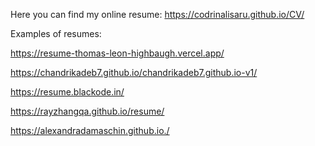 Here you can find my online resume: https://codrinalisaru.github.io/CV/


Examples of resumes:

https://resume-thomas-leon-highbaugh.vercel.app/

https://chandrikadeb7.github.io/chandrikadeb7.github.io-v1/

https://resume.blackode.in/

https://rayzhangqa.github.io/resume/

https://alexandradamaschin.github.io./
